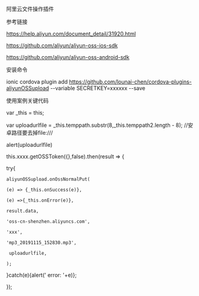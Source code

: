 阿里云文件操作插件



参考链接

https://help.aliyun.com/document_detail/31920.html

https://github.com/aliyun/aliyun-oss-ios-sdk

https://github.com/aliyun/aliyun-oss-android-sdk




安装命令

 ionic cordova plugin add  https://github.com/lounai-chen/cordova-plugins-aliyunOSSupload  --variable SECRETKEY=xxxxxx --save



使用案例关键代码


var _this = this;

var uploadurlfile = _this.temppath.substr(8,_this.temppath2.length - 8); //安卓路径要去掉file:///

alert(uploadurlfile)

this.xxxx.getOSSToken({},false).then(result => {

try{

    aliyunOSSupload.onOssNormalPut(
    
    (e) => {_this.onSuccess(e)},
    
    (e) =>{_this.onError(e)},
    
    result.data,
    
    'oss-cn-shenzhen.aliyuncs.com',
    
    'xxx',
    
    'mp3_20191115_152830.mp3',
    
     uploadurlfile,
     
    );
    
}catch(e){alert(' error: '+e)}; 

});
